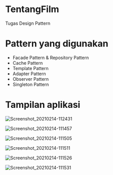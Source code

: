 # TentangFilm
Tugas Design Pattern

# Pattern yang digunakan
- Facade Pattern & Repository Pattern
- Cache Pattern
- Template Pattern
- Adapter Pattern
- Observer Pattern
- Singleton Pattern

# Tampilan aplikasi
![Screenshot_20210214-112431](https://user-images.githubusercontent.com/44028234/107868684-dd411580-6eb8-11eb-8301-1746fc53fc00.png)

![Screenshot_20210214-111457](https://user-images.githubusercontent.com/44028234/107868689-e4682380-6eb8-11eb-90a8-16749d8bd916.png)

![Screenshot_20210214-111505](https://user-images.githubusercontent.com/44028234/107868690-e6ca7d80-6eb8-11eb-81f9-efbfe20e6669.png)

![Screenshot_20210214-111511](https://user-images.githubusercontent.com/44028234/107868691-e7631400-6eb8-11eb-92cf-4fe7507fbedf.png)

![Screenshot_20210214-111526](https://user-images.githubusercontent.com/44028234/107868693-e92cd780-6eb8-11eb-8485-b7b18dbce50f.png)

![Screenshot_20210214-111531](https://user-images.githubusercontent.com/44028234/107868696-ed58f500-6eb8-11eb-9596-7ba694506e3e.png)

